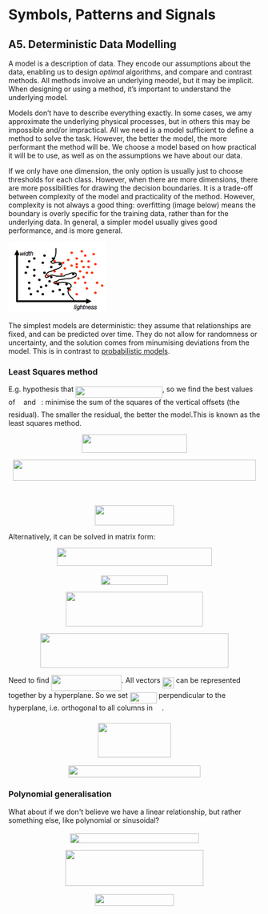
# Symbols, Patterns and Signals

## A5. Deterministic Data Modelling

A model is a description of data. They encode our assumptions about the data, enabling us to design *optimal* algorithms, and compare and contrast methods. All methods invoive an underlying meodel, but it may be implicit. When designing or using a method, it’s important to understand the underlying model.

Models don’t have to describe everything exactly. In some cases, we amy approximate the underlying physical processes, but in others this may be impossible and/or impractical. All we need is a model sufficient to define a method to solve the task. However, the better the model, the more performant the method will be. We choose a model based on how practical it will be to use, as well as on the assumptions we have about our data.

If we only have one dimension, the only option is usually just to choose thresholds for each class. However, when there are more dimensions, there are more possibilities for drawing the decision boundaries. It is a trade-off between complexity of the model and practicality of the method. However, complexity is not always a good thing: overfitting (image below) means the boundary is overly specific for the training data, rather than for the underlying data. In general, a simpler model usually gives good performance, and is more general.

![Overfitting example](A05-overfitting.png)

The simplest models are deterministic: they assume that relationships are fixed, and can be predicted over time. They do not allow for randomness or uncertainty, and the solution comes from minumising deviations from the model. This is in contrast to [probabilistic models](A06-probabilistic-modelling.md).

### Least Squares method

E.g. hypothesis that <img src="tex/6d1a2cf6918520e8b2a36406288faf7a.svg?invert_in_darkmode" align=middle width=173.79730500000002pt height=22.831379999999992pt/>, so we find the best values of <img src="tex/44bc9d542a92714cac84e01cbbb7fd61.svg?invert_in_darkmode" align=middle width=8.689230000000004pt height=14.155350000000013pt/> and <img src="tex/4bdc8d9bcfb35e1c9bfb51fc69687dfc.svg?invert_in_darkmode" align=middle width=7.054855500000005pt height=22.831379999999992pt/>: minimise the sum of the squares of the vertical offsets (the residual). The smaller the residual, the better the model.This is known as the least squares method.
<p align="center"><img src="tex/a18a10d700db0414de98e499e1f2e3b8.svg?invert_in_darkmode" align=middle width=210.55485pt height=36.655409999999996pt/></p>
<p align="center"><img src="tex/03a563134d6f952244b5829999833e3f.svg?invert_in_darkmode" align=middle width=486.90345pt height=41.931284999999995pt/></p>

<p align="center"><img src="tex/9b7430e4120f191df1216735aee7f7b5.svg?invert_in_darkmode" align=middle width=94.33809pt height=14.611871999999998pt/></p>
<p align="center"><img src="tex/5256a26068eabf223cf78aca9c26dacd.svg?invert_in_darkmode" align=middle width=157.28394pt height=39.878685pt/></p>

Alternatively, it can be solved in matrix form:

<p align="center"><img src="tex/9b70c233635cda0c8c02c01c2e45a7ab.svg?invert_in_darkmode" align=middle width=310.0977pt height=36.655409999999996pt/></p>
<p align="center"><img src="tex/6a147f743ef9ed7c548c549d2e2f64e6.svg?invert_in_darkmode" align=middle width=133.30432499999998pt height=19.789935pt/></p>
<p align="center"><img src="tex/002e0d2a09583cf73625e02696812d9e.svg?invert_in_darkmode" align=middle width=273.41985pt height=69.041775pt/></p>
<p align="center"><img src="tex/d8fbddd4c4f03549b3bea776b592375a.svg?invert_in_darkmode" align=middle width=375.7743pt height=69.041775pt/></p>

Need to find <img src="tex/540d97bf8e291da014d74a43f40d92fa.svg?invert_in_darkmode" align=middle width=140.85027pt height=31.360889999999984pt/>. All vectors <img src="tex/51780d57e815147aa365d4cb5bdb668f.svg?invert_in_darkmode" align=middle width=23.481645pt height=22.557149999999986pt/> can be represented together by a hyperplane. So we set <img src="tex/d9222dbe094a3e19c675a52c0f38d815.svg?invert_in_darkmode" align=middle width=53.812605pt height=22.557149999999986pt/> perpendicular to the hyperplane, i.e. orthogonal to all columns in <img src="tex/d05b996d2c08252f77613c25205a0f04.svg?invert_in_darkmode" align=middle width=14.292300000000003pt height=22.557149999999986pt/>.

<p align="center"><img src="tex/f2065c7793472779c46da73deb6af775.svg?invert_in_darkmode" align=middle width=146.040015pt height=69.041775pt/></p>
<p align="center"><img src="tex/3711f508d716f643202d74b489647647.svg?invert_in_darkmode" align=middle width=263.86635pt height=23.75538pt/></p>

### Polynomial generalisation

What about if we don't believe we have a linear relationship, but rather something else, like polynomial or sinusoidal?

<p align="center"><img src="tex/1df0bbe6513a77c07c13b61ef750e032.svg?invert_in_darkmode" align=middle width=258.63419999999996pt height=18.906029999999998pt/></p>

<p align="center"><img src="tex/8512304ac8387e1fa6f7468d5bc8a20a.svg?invert_in_darkmode" align=middle width=276.6588pt height=72.00897pt/></p>
<p align="center"><img src="tex/8a4662e08aa028b04fd90771a0677739.svg?invert_in_darkmode" align=middle width=158.93229pt height=23.75538pt/></p>
